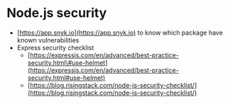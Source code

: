 # Node.js security

* [https://app.snyk.io](https://app.snyk.io) to know which package have known vulnerabilities
* Express security checklist 
  * [https://expressjs.com/en/advanced/best-practice-security.html\#use-helmet](https://expressjs.com/en/advanced/best-practice-security.html#use-helmet)
  * [https://blog.risingstack.com/node-js-security-checklist/](https://blog.risingstack.com/node-js-security-checklist/)

